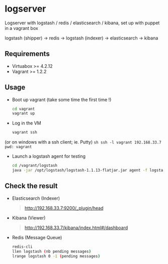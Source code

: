 logserver
=========

Logserver with logstash / redis / elasticsearch / kibana, set up with puppet in a vagrant box

logstash (shipper) -> redis -> logstash (indexer) -> elasticsearch -> kibana

Requirements
------------

- Virtuabox >= 4.2.12
- Vagrant >= 1.2.2

Usage
-----

* Boot up vagrant (take some time the first time !)
	```sh
	cd vagrant
	vagrant up
	```

* Log in the VM
	```sh
	vagrant ssh
	```
(or on windows with a ssh client; ie. Putty)
	```sh
	ssh -l vagrant 192.168.33.7
	 pwd: vagrant
	```

* Launch a logstash agent for testing
	```sh
	cd /vagrant/logstash
	java -jar /opt/logstash/logstash-1.1.13-flatjar.jar agent -f logstash-shipper.conf
	```

Check the result
----------------

* Elasticsearch (Indexer)
	> http://192.168.33.7:9200/_plugin/head

* Kibana (Viewer)
	> http://192.168.33.7/kibana/index.html#/dashboard

* Redis (Message Queue)
	```sh
	redis-cli
	llen logstash (nb pending messages)
	lrange logstash 0 -1 (pending messages)
	```